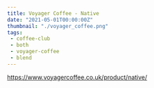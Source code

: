 ```yaml
---
title: Voyager Coffee - Native
date: "2021-05-01T00:00:00Z"
thumbnail: "./voyager_coffee.png"
tags:
 - coffee-club
 - both
 - voyager-coffee
 - blend
---
```


https://www.voyagercoffee.co.uk/product/native/
